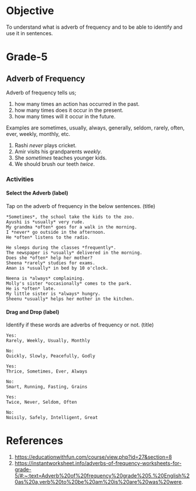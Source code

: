 # Objective

To understand what is adverb of frequency and to be able to identify and use it in sentences.

# Grade-5

## Adverb of Frequency

Adverb of frequency tells us;
1. how many times an action has occurred in the past.
2. how many times does it occur in the present.
3. how many times will it occur in the future.

Examples are sometimes, usually, always, generally, seldom, rarely, often, ever, weekly, monthly, etc.
1. Rashi *never* plays cricket.
2. Amir visits his grandparents *weekly*.
3. She *sometimes* teaches younger kids.
4. We should brush our teeth *twice*.

### Activities

#### Select the Adverb (label)

Tap on the adverb of frequency in the below sentences. (title)
```
*Sometimes*, the school take the kids to the zoo.
Ayushi is *usually* very rude.
My grandma *often* goes for a walk in the morning.
I *never* go outside in the afternoon.
He *often* listens to the radio.
```

```
He sleeps during the classes *frequently*.
The newspaper is *usually* delivered in the morning.
Does she *often* help her mother?
Sheena *rarely* studies for exams.
Aman is *usually* in bed by 10 o'clock.
```

```
Neena is *always* complaining.
Molly's sister *occasionally* comes to the park.
He is *often* late.
My little sister is *always* hungry.
Sheenu *usually* helps her mother in the kitchen.
```

#### Drag and Drop (label)

Identify if these words are adverbs of frequency or not. (title)
```
Yes:
Rarely, Weekly, Usually, Monthly

No:
Quickly, Slowly, Peacefully, Godly
```

```
Yes:
Thrice, Sometimes, Ever, Always

No:
Smart, Running, Fasting, Grains
```

```
Yes:
Twice, Never, Seldom, Often

No:
Noisily, Safely, Intelligent, Great
```

#### 



# References

1. https://educationwithfun.com/course/view.php?id=27&section=8
2. https://instantworksheet.info/adverbs-of-frequency-worksheets-for-grade-5/#:~:text=Adverb%20of%20frequency%20grade%205.%20English%20as%20a,verb%20to%20be%20am%20is%20are%20was%20were.
